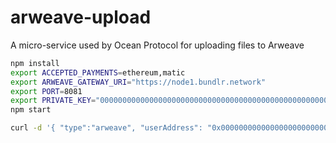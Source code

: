 # arweave-upload
A micro-service used by Ocean Protocol for uploading files to Arweave

```bash
npm install
export ACCEPTED_PAYMENTS=ethereum,matic
export ARWEAVE_GATEWAY_URI="https://node1.bundlr.network"
export PORT=8081
export PRIVATE_KEY="0000000000000000000000000000000000000000000000000000000000000000"
npm start
```

```bash
curl -d '{ "type":"arweave", "userAddress": "0x0000000000000000000000000000000000000000", "files": [{"length": 100}], "payment": {"chainId": 137, "tokenAddress": "0x0000000000000000000000000000000000000000"} }' -X POST -H 'Content-Type: application/json' http://localhost:8081/getQuote
```
